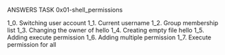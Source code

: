 ANSWERS TASK 0x01-shell_permissions

1_0. Switching user account
1_1. Current username
1_2. Group membership list
1_3. Changing the owner of hello
1_4. Creating empty file hello
1_5. Adding execute permission
1_6. Adding multiple permission
1_7. Execute permission for all
